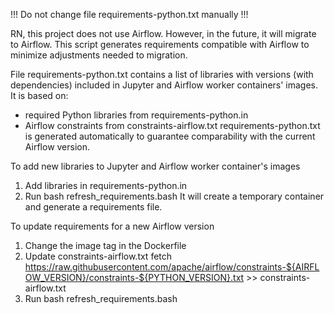!!! Do not change file requirements-python.txt manually !!!

RN, this project does not use Airflow. However, in the future, it will migrate to Airflow. This script generates requirements compatible with Airflow to minimize adjustments needed to migration.

File requirements-python.txt contains a list of libraries with versions (with dependencies) included in Jupyter and Airflow worker containers' images. It is based on:
* required Python libraries from requirements-python.in 
* Airflow constraints from constraints-airflow.txt
requirements-python.txt is generated automatically to guarantee comparability with the current Airflow version.

To add new libraries to Jupyter and Airflow worker container's images 
1. Add libraries in requirements-python.in
2. Run
    bash refresh_requirements.bash 
It will create a temporary container and generate a requirements file.

To update requirements for a new Airflow version 
1. Change the image tag in the Dockerfile
2. Update constraints-airflow.txt
    fetch https://raw.githubusercontent.com/apache/airflow/constraints-${AIRFLOW_VERSION}/constraints-${PYTHON_VERSION}.txt >> constraints-airflow.txt
3. Run
    bash refresh_requirements.bash 
